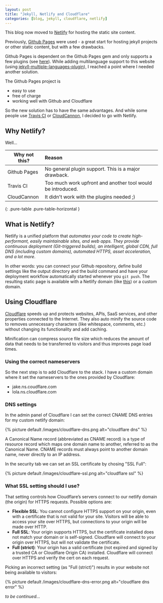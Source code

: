 ```yaml
---
layout: post
title: "Jekyll, Netlify and Cloudflare"
categories: [blog, jekyll, cloudflare, netlify]
---
```


This blog now moved to [Netlify](https://www.netlify.com) for hosting the static site content.

Previously, [Github Pages](https://pages.github.com) were used -  a great start for
hosting jekyll projects or other static content, but with a few drawbacks.

<!--more-->

Github Pages is dependent on the Github Pages gem and only supports a few plugins (see [here](https://pages.github.com/versions/)). While adding multilanguage support to this website (using [jekyll-multiple-languages-plugin](https://github.com/Anthony-Gaudino/jekyll-multiple-languages-plugin)), I reached a point where I needed another solution.

The Github Pages project is
- easy to use
- free of charge
- working well with Github and Cloudflare

So the new solution has to have the same advantages. And while some people use [Travis CI](https://travis-ci.org) or [CloudCannon](https://cloudcannon.com), I decided to go with Netlify.

## Why Netlify?

Well...

| Why not this? | Reason |
|---------------|:-------|
| Github Pages  | No general plugin support. This is a major drawback. |
| Travis CI     | Too much work upfront and another tool would be introduced. |
| CloudCannon   | It didn't work with the plugins needed ;) |
{: .pure-table .pure-table-horizontal }

## What is Netlify?

Netlify is a unified platform that *automates your code to create high-performant, easily maintainable sites, and web apps. They provide continuous deployment (Git-triggered builds), an intelligent, global CDN, full DNS (including custom domains), automated HTTPS, asset acceleration, and a lot more*.

In other words: you can connect your Github repository, define build settings like the output directory and the build command and have your deployment workflow automatically started whenever you `git push`. The resulting static page is available with a Netlify domain (like [this](http://comicsans.netlify.com)) or a custom domain.

## Using Cloudflare

[Cloudflare](https://www.cloudflare.com) speeds up and protects websites, APIs, SaaS services, and other properties connected to the Internet. They also auto minify the source code to removes unnecessary characters (like whitespace, comments, etc.) without changing its functionality and add caching.

Minification can compress source file size which reduces the amount of data that needs to be transferred to visitors and thus improves page load times.

### Using the correct nameservers

So the next step is to add Cloudflare to the stack. I have a custom domain where it set the nameservers to the ones provided by Cloudflare:

* jake.ns.coudflare.com
* lola.ns.cloudflare.com

### DNS settings

In the admin panel of Cloudflare I can set the correct CNAME DNS entries for my custom netlify domain:

{% picture default /images/cloudflare-dns.png alt="cloudflare dns" %}

A Canonical Name record (abbreviated as CNAME record) is a type of resource record which maps one domain name to another, referred to as the Canonical Name. CNAME records must always point to another domain name, never directly to an IP address.

In the security tab we can set an SSL certificate by chosing "SSL Full":

{% picture default /images/cloudflare-ssl.png alt="cloudflare ssl" %}

### What SSL setting should I use?

That setting controls how Cloudflare’s servers connect to our netlify domain (the origin) for HTTPS requests. Possible options are:

- **Flexible SSL**: You cannot configure HTTPS support on your origin, even with a certificate that is not valid for your site. Visitors will be able to access your site over HTTPS, but connections to your origin will be made over HTTP.
- **Full SSL**: Your origin supports HTTPS, but the certificate installed does not match your domain or is self-signed. Cloudflare will connect to your origin over HTTPS, but will not validate the certificate.
- **Full (strict)**: Your origin has a valid certificate (not expired and signed by a trusted CA or Cloudflare Origin CA) installed. Cloudflare will connect over HTTPS and verify the cert on each request.

Picking an incorrect setting (as "Full (strict)") results in your website not being available to visitors:

{% picture default /images/cloudflare-dns-error.png alt="cloudflare dns error" %}


_to be continued..._
